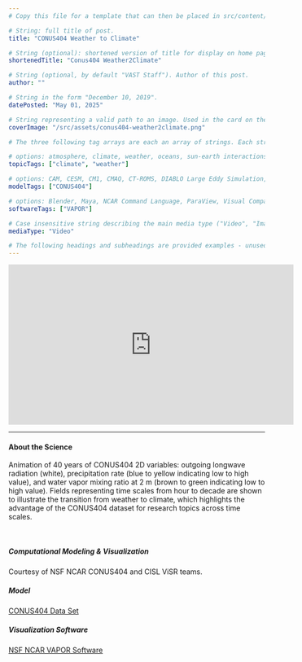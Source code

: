 ```yaml
---
# Copy this file for a template that can then be placed in src/content/visualizations. The name of this file will be used as the URL for the post.

# String: full title of post.
title: "CONUS404 Weather to Climate"

# String (optional): shortened version of title for display on home page in card.
shortenedTitle: "Conus404 Weather2Climate"

# String (optional, by default "VAST Staff"). Author of this post.
author: ""

# String in the form "December 10, 2019".
datePosted: "May 01, 2025" 

# String representing a valid path to an image. Used in the card on the main page. Likely to be in the form "/src/assets/..." for images located in src/assets.
coverImage: "/src/assets/conus404-weather2climate.png"

# The three following tag arrays are each an array of strings. Each string (case insensitive) represents a filter from the front page. Tags that do not correspond to a current filter will be ignored for filtering.

# options: atmosphere, climate, weather, oceans, sun-earth interactions, fire dynamics, solid earth, recent publications, experimental technologies
topicTags: ["climate", "weather"]

# options: CAM, CESM, CM1, CMAQ, CT-ROMS, DIABLO Large Eddy Simulation, HRRR, HWRF, MPAS, SIMA, WACCM, WRF
modelTags: ["CONUS404"]

# options: Blender, Maya, NCAR Command Language, ParaView, Visual Comparator, VAPOR
softwareTags: ["VAPOR"]

# Case insensitive string describing the main media type ("Video", "Image", "App", etc). This is displayed in the post heading as a small tag above the title.
mediaType: "Video"

# The following headings and subheadings are provided examples - unused ones can be deleted. All Markdown content below will be rendered in the frontend.
---
```


<iframe width="560" height="315" src="https://www.youtube.com/embed/2K1r9hJiZ74?si=XPfeEQGGl6Xcp7ff" title="YouTube video player" frameborder="0" allow="accelerometer; autoplay; clipboard-write; encrypted-media; gyroscope; picture-in-picture; web-share" referrerpolicy="strict-origin-when-cross-origin" allowfullscreen></iframe>

___

#### About the Science

Animation of 40 years of CONUS404 2D variables: outgoing longwave radiation (white), precipitation rate (blue to yellow indicating low to high value), and water vapor mixing ratio at 2 m (brown to green indicating low to high value). Fields representing time scales from hour to decade are shown to illustrate the transition from weather to climate, which highlights the advantage of the CONUS404 dataset for research topics across time scales.

<br>

##### Computational Modeling & Visualization

Courtesy of NSF NCAR CONUS404 and CISL ViSR teams.



##### Model

<a href="https://rda.ucar.edu/datasets/d559000" alt="The CONUS404 data set on UCAR RDA">CONUS404 Data Set</a>



##### Visualization Software

<a href="https://www.vapor.ucar.edu" alt="VAPOR Software">NSF NCAR VAPOR Software</a>

